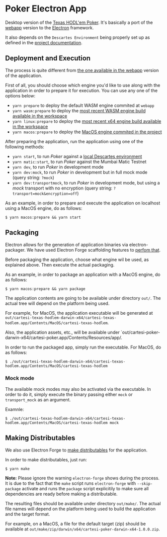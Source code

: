 # Poker Electron App

Desktop version of the [Texas HODL'em Poker](../README.md).
It's basically a port of the [webapp](../webapp/README.md) version to the [Electron](https://www.electronjs.org/) framework.

It also depends on the `Descartes Environment` being properly set up as defined in the [project documentation](../README.md#Environment).

## Deployment and Execution

The process is quite different from [the one available in the webapp](../webapp/README.md#deploying-and-running) version of the application.

First of all, you should choose which engine you'd like to use along with the application in order to prepare it for execution. You can use any one of the options below:

- `yarn prepare` to deploy the default WASM engine commited at `webapp`
- `yarn wasm:prepare` to deploy the [most recent WASM engine build available in the workspace](../engine/platforms/wasm/)
- `yarn linux:prepare` to deploy the [most recent x64 engine build available in the workspace](../engine/platforms/x64)
- `yarn macos:prepare` to deploy the [MacOS engine commited in the project](./lib/darwin_x64)

After preparing the application, run the application using one of the following methods:

- `yarn start`, to run _Poker_ against a [local Descartes environment](../blockchain/descartes-env/)
- `yarn matic:start`, to run _Poker_ against the Mumbai Matic Testnet
- `yarn dev`, to run _Poker_ in development mode
- `yarn dev:mock`, to run _Poker_ in development but in full mock mode (query string: `?mock`)
- `yarn dev:transportmock`, to run _Poker_ in development mode, but using a _mock_ transport with no encryption (query string: `?transport=mock&encryption=off`)

As an example, in order to prepare and execute the application on localhost using a MacOS engine, do as follows:

```shell
$ yarn macos:prepare && yarn start
```

## Packaging

Electron allows for the generation of application binaries via electron-packager.
We have used Electron Forge scaffolding features to [perfom that](https://www.electronforge.io/cli#package).

Before packaging the application, choose what engine wil be used, as explained above.
Then execute the actual packaging.

As an example, in order to package an application with a MacOS engine, do as follows:

```shell
$ yarn macos:prepare && yarn package
```

The application contents are going to be available under directory `out/`.
The actual tree will depend on the platform being used.

For example, for MacOS, the application executable will be generated at `out/cartesi-texas-hodlem-darwin-x64/cartesi-texas-hodlem.app/Contents/MacOS/cartesi-texas-hodlem`.

Also, the application assets, etc., will be available under `out/cartesi-poker-darwin-x64/cartesi-poker.app/Contents/Resources/app/.

In order to run the packaged app, simply run the executable.
For MacOS, do as follows:

```shell
$ ./out/cartesi-texas-hodlem-darwin-x64/cartesi-texas-hodlem.app/Contents/MacOS/cartesi-texas-hodlem
```

### Mock mode

The available mock modes may also be activated via the executable.
In order to do it, simply execute the binary passing either `mock` or `transport_mock` as an argument.

Examnle:

```shell
$ ./out/cartesi-texas-hodlem-darwin-x64/cartesi-texas-hodlem.app/Contents/MacOS/cartesi-texas-hodlem mock
```

## Making Distributables

We also use Electron Forge to [make distributables](https://www.electronforge.io/cli#make) for the application.

In order to make distributables, just run:

```shell
$ yarn make
```

**Note:**
Please ignore the warning `electron-forge` shows during the process.
It is due to the fact that the `make` script runs `electron-forge` with `--skip-package` activate and runs the `package` script explicitily to make sure all dependencies are ready before making a distributable.

The resulting files should be available under directory `out/make/`.
The actual file names will depend on the platform being used to build the application and the target format.

For example, on a MacOS, a file for the default target (zip) should be available at `out/make/zip/darwin/x64/cartesi-poker-darwin-x64-1.0.0.zip`.
